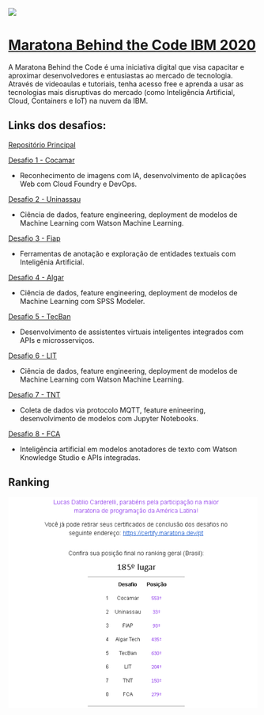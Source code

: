 ![](https://maratona.dev/static/img/ready-set-code.jpg)

# [Maratona Behind the Code IBM 2020](https://maratona.dev/pt) 

A Maratona Behind the Code é uma iniciativa digital que visa capacitar e aproximar desenvolvedores e entusiastas ao mercado de tecnologia. Através de videoaulas e tutoriais, tenha acesso free e aprenda a usar as tecnologias mais disruptivas do mercado (como Inteligência Artificial, Cloud, Containers e IoT) na nuvem da IBM.

## Links dos desafios:
[Repositório Principal](https://github.com/maratonadev-br/)
<br>

[Desafio 1 - Cocamar](https://github.com/maratonadev-br/desafio-1-2020)
<br>
* Reconhecimento de imagens com IA, desenvolvimento de aplicações Web com Cloud Foundry e DevOps.


[Desafio 2 - Uninassau](https://github.com/maratonadev-br/desafio-2-2020)
<br>
* Ciência de dados, feature engineering, deployment de modelos de Machine Learning com Watson Machine Learning.


[Desafio 3 - Fiap](https://github.com/maratonadev-br/desafio-3-2020)
<br>
* Ferramentas de anotação e exploração de entidades textuais com Inteligênia Artificial.


[Desafio 4 - Algar](https://github.com/maratonadev-br/desafio-4-2020)
<br>
* Ciência de dados, feature engineering, deployment de modelos de Machine Learning com SPSS Modeler.


[Desafio 5 - TecBan](https://github.com/maratonadev-br/desafio-5-2020)
<br>
* Desenvolvimento de assistentes virtuais inteligentes integrados com APIs e microsserviços.


[Desafio 6 - LIT](https://github.com/maratonadev-br/desafio-6-2020)
<br>
* Ciência de dados, feature engineering, deployment de modelos de Machine Learning com Watson Machine Learning.


[Desafio 7 - TNT](https://github.com/maratonadev-br/desafio-7-2020)
<br>
* Coleta de dados via protocolo MQTT, feature enineering, desenvolvimento de modelos com Jupyter Notebooks.


[Desafio 8 - FCA](https://github.com/maratonadev-br/desafio-8-2020)
<br>
* Inteligência artificial em modelos anotadores de texto com Watson Knowledge Studio e APIs integradas.

## Ranking
<p align="center">
<img src="https://github.com/LucasDatilioCarderelli/Maratona_BehindTheCode_IBM20/blob/main/RankMBTC.PNG" alt="Ranking 185º">
</p>
